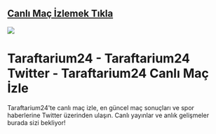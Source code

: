 ## <a href="https://cutt.ly/UeNhvG9I">Canlı Maç İzlemek Tıkla</a>

<a href="https://cutt.ly/UeNhvG9I"><img src="https://s13.gifyu.com/images/SP72c.gif"></a>

# Taraftarium24 - Taraftarium24 Twitter - Taraftarium24 Canlı Maç İzle
Taraftarium24'te canlı maç izle, en güncel maç sonuçları ve spor haberlerine Twitter üzerinden ulaşın. Canlı yayınlar ve anlık gelişmeler burada sizi bekliyor!

